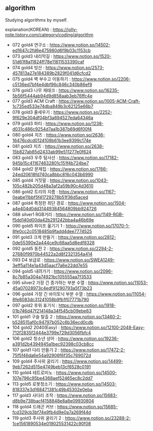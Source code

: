 ## algorithm
Studying algorithms by myself.

explanation(KOREAN) : https://jolly-note.tistory.com/category/coding/algorithm

- 072 gold4 연구소 : https://www.notion.so/14502-ed1647c2fd6e475980d6f9b03c1153cb
- 073 gold3 내리막길 : https://www.notion.so/1520-51d61f8a11824ff78e11811533390caf
- 074 gold4 빙산 : https://www.notion.so/2573-457813a27e184389b2829f041d6cfcd2
- 075 gold4 벽 부수고 이동하기 : https://www.notion.so/2206-c5136ed7bf4e4dbf96c846c340b86ef9
- 076 gold3 나무 재태크 : https://www.notion.so/16235-5b56f5444ab94d9d858aab3eb76ffc4e
- 077 gold3 ACM Craft : https://www.notion.so/1005-ACM-Craft-1c735ed533e74dba849b3c62125e66b7
- 078 gold3 줄세우기 : https://www.notion.so/2252-9f629e304df04bf3a694527eda64346a
- 079 gold3 파티 : https://www.notion.so/1238-d031c486c9254d7aa1b387b69d6f00f4
- 080 gold4 치즈 : https://www.notion.so/2636-16476cdcd0124108b61b3ee9399c174e
- 081 gold3 치즈 : https://www.notion.so/2638-15b827ab85d2433ab99e511277e0f624
- 083 gold3 우주 탐사선 : https://www.notion.so/17182-945b15c411674632801c151f4b724be7
- 084 gold2 문제집 : https://www.notion.so/1766-24ed20618fd740ca8bbc816c043b6990
- 085 gold4 거짓말 : https://www.notion.so/1043-105c482b205d48a3af2a59b90c4d3610
- 086 gold2 트리의 지름 : https://www.notion.so/1167-0eabe11bbf5f41729278b51f36d5aced
- 087 gold4 특정한 최단 경로 : https://www.notion.so/1504-a4e404d0dd31449384564809bb924726
- 088 silver1 RGB거리 : https://www.notion.so/1149-RGB-f5dd140d00da42b291242bba4a46b69e
- 090 gold5 파이프 옮기기 1 : https://www.notion.so/17070-1-8fe0cc2c0518485b9fadd4dee7774525
- 091 gold3 크게 만들기 : https://www.notion.so/2812-0de55390e2a444ce9c68aa5d8edf8328
- 092 gold5 동전 2 : https://www.notion.so/2294-2-27680f9970b44522a2d8f2321354a414
- 093 D4 보급로 : https://www.notion.so/SWEA1249-3eff5a114e1a43d5aacf7a6e22dd7e55
- 094 gold5 내려가기 : https://www.notion.so/2096-8c7b85a304a74921bc105555aa7f3533
- 095 silver2 가장 긴 증가하는 부분 수열 : https://www.notion.so/11053-45a07028973c4edf91290793a5f73b23
- 096 gold4 가장 긴 바이토닉 부분 수열 : https://www.notion.so/11054-8fe8083dc31241058b9fb1f07771b790
- 097 gold2 후위 표기식 : https://www.notion.so/1918-01b746d47f214148a34f545cb09ebe63
- 101 gold1 구슬 탈출 2 : https://www.notion.so/13460-2-b528515af0c94797b052c6b36ecd0cdb
- 104 gold2 2040(Easy) : https://www.notion.so/12100-2048-Easy-712f2835f2444e3799e729d3056fbfc4
- 106 gold2 청소년 상어 : https://www.notion.so/19236-a391d2b4394945a1bec92398c03cb8cc
- 107 gold1 다리 만들기 2 : https://www.notion.so/17472-2-75f5f46da6e54a92906f6f35c769072d
- 109 gold4 주사위 굴리기 : https://www.notion.so/14499-9eb7262d515e4749beb13cf6528c0191
- 110 gold4 테트로미노 : https://www.notion.so/14500-107e796c95be4368aef52465ec8c2dd7
- 113 gold5 로봇청소기 : https://www.notion.so/14503-818337e3d168471381c49b45302e0eba
- 117 gold3 사다리 조작 : https://www.notion.so/15683-d8b9e738bacf4158848e8a8e09930804
- 118 gold4 드래곤 커브 : https://www.notion.so/15685-fcd329cb3bf74e9fb4d9e0a7a269f44d
- 119 gold3 주사위 굴리기 2 : https://www.notion.so/23288-2-1ce1561890534e019025531422c90f08

